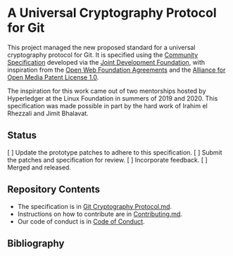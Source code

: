 # A Universal Cryptography Protocol for Git

This project managed the new proposed standard for a universal cryptography protocol for Git. It is specified using the [Community Specification][0] developed via the [Joint Development Foundation][1], with inspiration from the [Open Web Foundation Agreements][2] and the [Alliance for Open Media Patent License 1.0][3].

The inspiration for this work came out of two mentorships hosted by Hyperledger at the Linux Foundation in summers of 2019 and 2020. This specification was made possible in part by the hard work of Irahim el Rhezzali and Jimit Bhalavat.

## Status

[ ] Update the prototype patches to adhere to this specification.
[ ] Submit the patches and specification for review.
[ ] Incorporate feedback.
[ ] Merged and released.

## Repository Contents

* The specification is in [Git Cryptography Protocol.md][4].
* Instructions on how to contribute are in [Contributing.md][5].
* Our code of conduct is in [Code of Conduct][6].

## Bibliography

[0]: https://github.com/CommunitySpecification/1.0
[1]: http://www.jointdevelopment.org
[2]: http://openwebfoundation.org
[3]: http://aomedia.org/license/patent-license/
[4]: https://github.com/TrustFrame/Git%20Cryptography%20Protocol.md
[5]: https://github.com/TrustFrame/Contributing.md
[6]: https://github.com/TrustFrame/Code%20of%20Conduct.md
